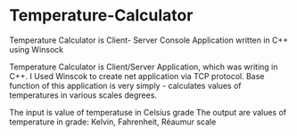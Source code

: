 # Temperature-Calculator
Temperature Calculator is Client- Server Console Application written in C++ using Winsock

Temperature Calculator is Client/Server Application, which was writing in C++. I Used Winscok to create net application via TCP protocol.
Base function of this application is very simply -  calculates values of temperatures in various scales degrees.

The input is value of temperatuse in Celsius grade
The output are values of temperature in grade: Kelvin, Fahrenheit, Réaumur scale
